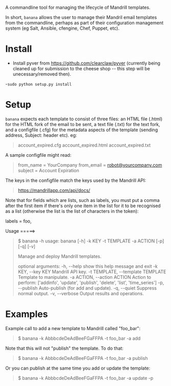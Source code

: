 A commandline tool for managing the lifecycle of Mandrill templates.

In short, `banana` allows the user to manage their Mandril email
templates from the commandline, perhaps as part of their configuration
management system (eg Salt, Ansible, cfengine, Chef, Puppet, etc).

Install
=======

- Install pyver from https://github.com/clearclaw/pyver (currently
being cleaned up for submission to the cheese shop -- this step will
be unecessary/removed then).

-`sudo python setup.py install`

Setup
=====

`banana` expects each template to consist of three files: an HTML file
(.html) for the HTML fork of the email to be sent, a text file (.txt)
for the text fork, and a configfile (.cfg) for the metadata aspects of
the template (sending address, Subject: header etc).  eg:

>  account_expired.cfg
>  account_expired.html
>  account_expired.txt

A sample configfile might read:

>  from_name = YourCompany
>  from_email = robot@yourcompany.com
>  subject = Account Expiration

The keys in the configfile match the keys used by the Mandrill API:

>  https://mandrillapp.com/api/docs/

Note that for fields which are lists, such as labels, you must put a
comma after the first item if there's only one item in the list for it
to be recognised as a list (otherwise the list is the list of
characters in the token):

  labels = foo,

Usage
=====>

>  $ banana -h
>  usage: banana [-h] -k KEY -t TEMPLATE -a ACTION [-p] [-q] [-v]
>
>  Manage and deploy Mandrill templates.
>
>  optional arguments:
>    -h, --help            show this help message and exit
>    -k KEY, --key KEY     Mandrill API key.
>    -t TEMPLATE, --template TEMPLATE
>                          Template to manipulate.
>    -a ACTION, --action ACTION
>                          Action to perform: ['addinfo', 'update', 'publish',
>                          'delete', 'list', 'time_series']
>    -p, --publish         Auto-publish (for add and update).
>    -q, --quiet           Suppress normal output.
>    -v, --verbose         Output results and operations.

Examples
========

Example call to add a new template to Mandrill called "foo_bar":

>  $ banana -k AbbbcdeDeAdBeeFGaFFPA -t foo_bar -a add

Note that this will not "publish" the template.  To do that:

>  $ banana -k AbbbcdeDeAdBeeFGaFFPA -t foo_bar -a publish

Or you can publish at the same time you add or update the template:

>  $ banana -k AbbbcdeDeAdBeeFGaFFPA -t foo_bar -a update -p
